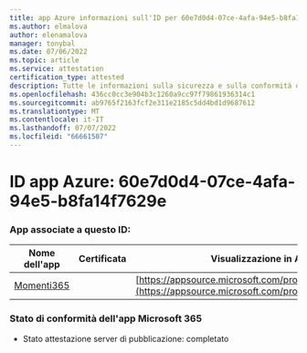 ```yaml
---
title: app Azure informazioni sull'ID per 60e7d0d4-07ce-4afa-94e5-b8fa14f7629e
ms.author: elmalova
author: elenamalova
manager: tonybal
ms.date: 07/06/2022
ms.topic: article
ms.service: attestation
certification_type: attested
description: Tutte le informazioni sulla sicurezza e sulla conformità disponibili per 60e7d0d4-07ce-4afa-94e5-b8fa14f7629e.
ms.openlocfilehash: 436cc0cc3e904b3c1260a9cc97f79861936314c1
ms.sourcegitcommit: ab9765f2163fcf2e311e2185c5dd4bd1d9687612
ms.translationtype: MT
ms.contentlocale: it-IT
ms.lasthandoff: 07/07/2022
ms.locfileid: "66661507"
---
```

# <a name="azure-app-id-60e7d0d4-07ce-4afa-94e5-b8fa14f7629e"></a>ID app Azure: 60e7d0d4-07ce-4afa-94e5-b8fa14f7629e


### <a name="apps-associated-with-this-id"></a>App associate a questo ID:
| **Nome dell'app** | **Certificata** | **Visualizzazione in AppSource** |
|--------------|---------------|-----------------------|
| [Momenti365](../forward/WA200004337.md) |  | [https://appsource.microsoft.com/product/office/WA200004337](https://appsource.microsoft.com/product/office/WA200004337) |

### <a name="microsoft-365-app-compliance-status"></a>Stato di conformità dell'app Microsoft 365
- Stato attestazione server di pubblicazione: completato
